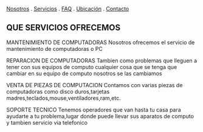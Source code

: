 [Nosotros](./nosotros.md) . [Servicios](./servicios.md) . [FAQ](FAQ.md) . [Ubicación](ubicacion.md) . [Contacto](./contacto.md)

## QUE SERVICIOS OFRECEMOS

MANTENIMIENTO DE COMPUTADORAS 
Nosotros ofrecemos el servicio de mantenimiento de computadoras o PC 

REPARACION DE COMPUTADORAS
Tambien como problemas que lleguen a tener con sus equipos de computo cualquier cosa que se tenga que cambiar en su equipo de computo nosotros se las cambiamos  

VENTA DE PIEZAS DE COMPUTACION
Contamos con varias piezas de computadoras como disco duros,tarjetas madres,teclados,mouse,ventiladores,ram,etc.

SOPORTE TECNICO
Tenemos operadores que van hasta tu casa para ayudarte a tu problema,lugar donde puede llevar sus aparatos de computo y tambien servicio via telefonico 
  
   
